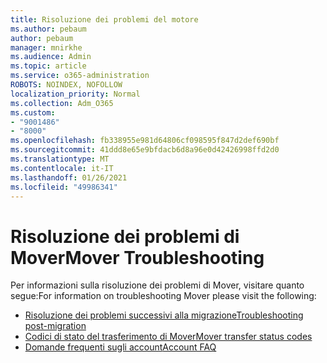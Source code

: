 ```yaml
---
title: Risoluzione dei problemi del motore
ms.author: pebaum
author: pebaum
manager: mnirkhe
ms.audience: Admin
ms.topic: article
ms.service: o365-administration
ROBOTS: NOINDEX, NOFOLLOW
localization_priority: Normal
ms.collection: Adm_O365
ms.custom:
- "9001486"
- "8000"
ms.openlocfilehash: fb338955e981d64806cf098595f847d2def690bf
ms.sourcegitcommit: 41ddd8e65e9bfdacb6d8a96e0d42426998ffd2d0
ms.translationtype: MT
ms.contentlocale: it-IT
ms.lasthandoff: 01/26/2021
ms.locfileid: "49986341"
---
```

# <a name="mover-troubleshooting"></a><span data-ttu-id="d8165-102">Risoluzione dei problemi di Mover</span><span class="sxs-lookup"><span data-stu-id="d8165-102">Mover Troubleshooting</span></span>

<span data-ttu-id="d8165-103">Per informazioni sulla risoluzione dei problemi di Mover, visitare quanto segue:</span><span class="sxs-lookup"><span data-stu-id="d8165-103">For information on troubleshooting Mover please visit the following:</span></span>

- [<span data-ttu-id="d8165-104">Risoluzione dei problemi successivi alla migrazione</span><span class="sxs-lookup"><span data-stu-id="d8165-104">Troubleshooting post-migration</span></span>](https://docs.microsoft.com/sharepointmigration/mover-post-migration-troubleshooting)  
- [<span data-ttu-id="d8165-105">Codici di stato del trasferimento di Mover</span><span class="sxs-lookup"><span data-stu-id="d8165-105">Mover transfer status codes</span></span>](https://docs.microsoft.com/sharepointmigration/mover-transfer-status-codes)
- [<span data-ttu-id="d8165-106">Domande frequenti sugli account</span><span class="sxs-lookup"><span data-stu-id="d8165-106">Account FAQ</span></span>](https://docs.microsoft.com/sharepointmigration/mover-account-faq)
